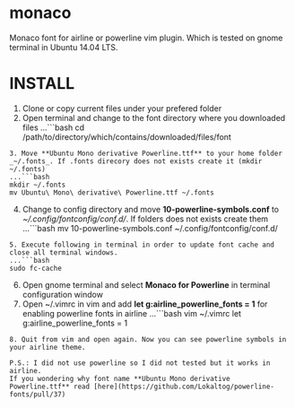 monaco
======

Monaco font for airline or powerline vim plugin. Which is tested on gnome terminal in Ubuntu 14.04 LTS.

INSTALL
=======

1. Clone or copy current files under your prefered folder
2. Open terminal and change to the font directory where you downloaded files
...```bash
cd /path/to/directory/which/contains/downloaded/files/font
```
3. Move **Ubuntu Mono derivative Powerline.ttf** to your home folder _~/.fonts_. If .fonts direcory does not exists create it (mkdir  ~/.fonts)
...```bash
mkdir ~/.fonts
mv Ubuntu\ Mono\ derivative\ Powerline.ttf ~/.fonts
```
4. Change to config directory and move **10-powerline-symbols.conf** to *~/.config/fontconfig/conf.d/*. If folders does not exists create them
...```bash
mv 10-powerline-symbols.conf ~/.config/fontconfig/conf.d/
```
5. Execute following in terminal in order to update font cache and close all terminal windows.
...```bash
sudo fc-cache
```
6. Open gnome terminal and select __Monaco for Powerline__ in terminal configuration window 
7. Open ~/.vimrc in vim and add **let g:airline_powerline_fonts = 1** for enabling powerline fonts in airline
...```bash
vim ~/.vimrc
let g:airline_powerline_fonts = 1
```
8. Quit from vim and open again. Now you can see powerline symbols in your airline theme.

P.S.: I did not use powerline so I did not tested but it works in airline.
If you wondering why font name **Ubuntu Mono derivative Powerline.ttf** read [here](https://github.com/Lokaltog/powerline-fonts/pull/37)
